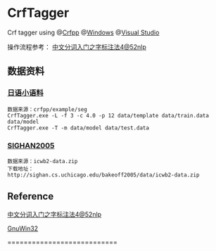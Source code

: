 # CrfTagger
Crf tagger using @[Crfpp](https://github.com/taku910/crfpp) @[Windows](https://www.microsoft.com/zh-cn/windows) @[Visual Studio](https://visualstudio.microsoft.com/zh-hans/)

操作流程参考：
[中文分词入门之字标注法4@52nlp](http://www.52nlp.cn/%E4%B8%AD%E6%96%87%E5%88%86%E8%AF%8D%E5%85%A5%E9%97%A8%E4%B9%8B%E5%AD%97%E6%A0%87%E6%B3%A8%E6%B3%954)

## 数据资料

### [日语小语料](https://github.com/taku910/crfpp/tree/master/example/seg)
```
数据来源：crfpp/example/seg
CrfTagger.exe -L -f 3 -c 4.0 -p 12 data/template data/train.data data/model
CrfTagger.exe -T -m data/model data/test.data
```

### [SIGHAN2005](http://sighan.cs.uchicago.edu/bakeoff2005/)
```
数据来源：icwb2-data.zip
下载地址：
http://sighan.cs.uchicago.edu/bakeoff2005/data/icwb2-data.zip
```


## Reference

[中文分词入门之字标注法4@52nlp](http://www.52nlp.cn/%E4%B8%AD%E6%96%87%E5%88%86%E8%AF%8D%E5%85%A5%E9%97%A8%E4%B9%8B%E5%AD%97%E6%A0%87%E6%B3%A8%E6%B3%954)

[GnuWin32](http://gnuwin32.sourceforge.net/packages/diffutils.htm)

===========================